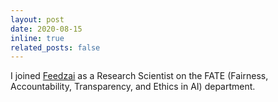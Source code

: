 ```yaml
---
layout: post
date: 2020-08-15
inline: true
related_posts: false
---
```


I joined [Feedzai](https://research.feedzai.com/) as a Research Scientist on the FATE (Fairness, Accountability, Transparency, and Ethics in AI) department.
